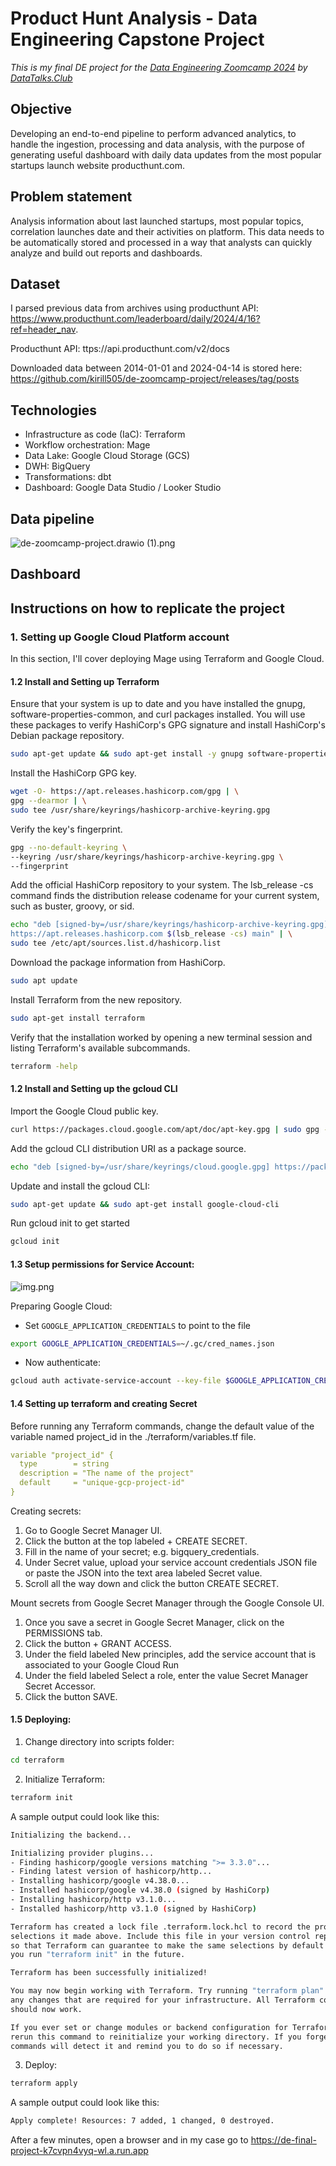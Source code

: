 # Product Hunt Analysis - Data Engineering Capstone Project

_This is my final DE project for the [Data Engineering Zoomcamp 2024](https://github.com/DataTalksClub/data-engineering-zoomcamp) by [DataTalks.Club](https://datatalks.club/)_

## Objective
Developing an end-to-end pipeline to perform advanced analytics, to handle the ingestion, processing and data analysis, with the purpose of generating useful dashboard with daily data updates from the most popular startups launch website producthunt.com.

## Problem statement
Analysis information about last launched startups, most popular topics, correlation launches date and their activities on platform. This data needs to be automatically stored and processed in a way that analysts can quickly analyze and build out reports and dashboards.

## Dataset
I parsed previous data from archives using producthunt API: https://www.producthunt.com/leaderboard/daily/2024/4/16?ref=header_nav.

Producthunt API: ttps://api.producthunt.com/v2/docs

Downloaded data between 2014-01-01 and 2024-04-14 is stored here: https://github.com/kirill505/de-zoomcamp-project/releases/tag/posts


## Technologies
- Infrastructure as code (IaC): Terraform 
- Workflow orchestration: Mage
- Data Lake: Google Cloud Storage (GCS)
- DWH: BigQuery 
- Transformations: dbt 
- Dashboard: Google Data Studio / Looker Studio

## Data pipeline
![de-zoomcamp-project.drawio (1).png](images%2Fde-zoomcamp-project.drawio%20%281%29.png)

## Dashboard


## Instructions on how to replicate the project

### 1. Setting up Google Cloud Platform account
In this section, I'll cover deploying Mage using Terraform and Google Cloud.
#### 1.2 Install and Setting up Terraform
Ensure that your system is up to date and you have installed the gnupg, software-properties-common, and curl packages installed. You will use these packages to verify HashiCorp's GPG signature and install HashiCorp's Debian package repository.
```bash
sudo apt-get update && sudo apt-get install -y gnupg software-properties-common
```

Install the HashiCorp GPG key.
```bash
wget -O- https://apt.releases.hashicorp.com/gpg | \
gpg --dearmor | \
sudo tee /usr/share/keyrings/hashicorp-archive-keyring.gpg
```

Verify the key's fingerprint.
```bash
gpg --no-default-keyring \
--keyring /usr/share/keyrings/hashicorp-archive-keyring.gpg \
--fingerprint
```

Add the official HashiCorp repository to your system. The lsb_release -cs command finds the distribution release codename for your current system, such as buster, groovy, or sid.
```bash
echo "deb [signed-by=/usr/share/keyrings/hashicorp-archive-keyring.gpg] \
https://apt.releases.hashicorp.com $(lsb_release -cs) main" | \
sudo tee /etc/apt/sources.list.d/hashicorp.list
```

Download the package information from HashiCorp.
```bash
sudo apt update
```

Install Terraform from the new repository.
```bash
sudo apt-get install terraform
```

Verify that the installation worked by opening a new terminal session and listing Terraform's available subcommands.
```bash
terraform -help
```

#### 1.2 Install and Setting up the gcloud CLI
Import the Google Cloud public key.
```bash
curl https://packages.cloud.google.com/apt/doc/apt-key.gpg | sudo gpg --dearmor -o /usr/share/keyrings/cloud.google.gpg
```

Add the gcloud CLI distribution URI as a package source.
```bash
echo "deb [signed-by=/usr/share/keyrings/cloud.google.gpg] https://packages.cloud.google.com/apt cloud-sdk main" | sudo tee -a /etc/apt/sources.list.d/google-cloud-sdk.list
```

Update and install the gcloud CLI:
```bash
sudo apt-get update && sudo apt-get install google-cloud-cli
```

Run gcloud init to get started
```bash
gcloud init
```
#### 1.3 Setup permissions for Service Account:

![img.png](images/img.png)

Preparing Google Cloud:
- Set `GOOGLE_APPLICATION_CREDENTIALS` to point to the file

```bash
export GOOGLE_APPLICATION_CREDENTIALS=~/.gc/cred_names.json
```

- Now authenticate:

```bash
gcloud auth activate-service-account --key-file $GOOGLE_APPLICATION_CREDENTIALS
```

#### 1.4 Setting up terraform and creating Secret 

Before running any Terraform commands, change the default value of the variable named project_id in the ./terraform/variables.tf file.

```yaml
variable "project_id" {
  type        = string
  description = "The name of the project"
  default     = "unique-gcp-project-id"
}
```

Creating secrets:

1. Go to Google Secret Manager UI.
2. Click the button at the top labeled + CREATE SECRET.
3. Fill in the name of your secret; e.g. bigquery_credentials.
4. Under Secret value, upload your service account credentials JSON file or paste the JSON into the text area labeled Secret value.
5. Scroll all the way down and click the button CREATE SECRET.

Mount secrets from Google Secret Manager through the Google Console UI.

1. Once you save a secret in Google Secret Manager, click on the PERMISSIONS tab.
2. Click the button + GRANT ACCESS.
3. Under the field labeled New principles, add the service account that is associated to your Google Cloud Run
4. Under the field labeled Select a role, enter the value Secret Manager Secret Accessor.
5. Click the button SAVE.

#### 1.5 Deploying:

1. Change directory into scripts folder:

```bash
cd terraform
```

2. Initialize Terraform:

```bash
terraform init
```

A sample output could look like this:
```bash
Initializing the backend...

Initializing provider plugins...
- Finding hashicorp/google versions matching ">= 3.3.0"...
- Finding latest version of hashicorp/http...
- Installing hashicorp/google v4.38.0...
- Installed hashicorp/google v4.38.0 (signed by HashiCorp)
- Installing hashicorp/http v3.1.0...
- Installed hashicorp/http v3.1.0 (signed by HashiCorp)

Terraform has created a lock file .terraform.lock.hcl to record the provider
selections it made above. Include this file in your version control repository
so that Terraform can guarantee to make the same selections by default when
you run "terraform init" in the future.

Terraform has been successfully initialized!

You may now begin working with Terraform. Try running "terraform plan" to see
any changes that are required for your infrastructure. All Terraform commands
should now work.

If you ever set or change modules or backend configuration for Terraform,
rerun this command to reinitialize your working directory. If you forget, other
commands will detect it and remind you to do so if necessary.
```

3. Deploy:

```bash
terraform apply
```

A sample output could look like this:

```bash
Apply complete! Resources: 7 added, 1 changed, 0 destroyed.

```

After a few minutes, open a browser and in my case go to https://de-final-project-k7cvpn4vyq-wl.a.run.app


